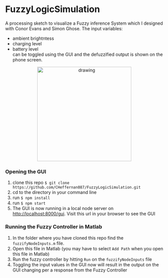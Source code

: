# FuzzyLogicSimulation
A processing sketch to visualize a Fuzzy inference System which I designed with Conor Evans and Simon Ghose.
The input variables: 
 - ambient brightntess
 - charging level
 - battery level <br />
 can be toggled using the GUI and the defuzzified output is shown on the phone screen.
<p align="center">
<img src="https://dl.dropboxusercontent.com/s/ne0vcg35yewlx2a/Screenshot%202019-11-29%20at%2011.36.59.png?dl=0" alt="drawing" width="300"/>
</p>

### Opening the GUI
1. clone this repo `$ git clone https://github.com/CHeffernan087/FuzzyLogicSimulation.git`
2. cd to the directory in your command line
3. run `$ npm install`
4. run `$ npm start`
5. The GUI is now running in a local node server on [http://localhost:8000/gui](https://github.com/CHeffernan087/FuzzyLogicSimulation.git). Visit this url in your browser to see the GUI

### Running the Fuzzy Controller in Matlab
1. In the folder where you have cloned this repo find the `fuzzifyNodeInputs.m` file.
2. Open this file in Matlab (you may have to select `Add Path` when you open this file in Matlab)
3. Run the fuzzy controller by hitting `Run` on the `fuzzifyNodeInputs` file
4. Toggling the input values in the GUI now will result in the output on the GUI changing per a response from the Fuzzy Controller
